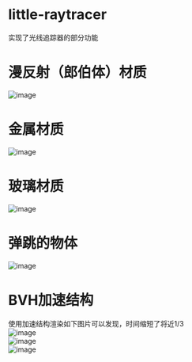 # little-raytracer
实现了光线追踪器的部分功能
# 漫反射（郎伯体）材质
![image](https://user-images.githubusercontent.com/73890243/168421758-15e2c727-ac1a-4ece-8e11-13fbf5aa04f1.png)
# 金属材质
![image](https://user-images.githubusercontent.com/73890243/168421370-b2ae965a-ba1b-4bf3-8077-774fb9eac16a.png)
# 玻璃材质
![image](https://user-images.githubusercontent.com/73890243/168421677-fc8bdb52-598c-4a99-929f-40f223a7dcc5.png)
# 弹跳的物体
![image](https://user-images.githubusercontent.com/73890243/168420774-c2cc4019-907b-498b-b11d-a678e470535b.png)
# BVH加速结构
使用加速结构渲染如下图片可以发现，时间缩短了将近1/3  
![image](https://user-images.githubusercontent.com/73890243/168420775-f6fe12ad-049b-42bf-a917-c60c48484911.png)  
![image](https://user-images.githubusercontent.com/73890243/168415212-74a3bd2d-7e6b-4b69-b988-68aed750eda0.png)  
![image](https://user-images.githubusercontent.com/73890243/168415440-ed92b8f6-6d5c-439c-aa8c-f7e77be711ce.png)  


